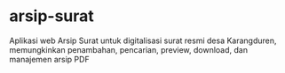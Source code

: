 # arsip-surat
Aplikasi web Arsip Surat untuk digitalisasi surat resmi desa Karangduren, memungkinkan penambahan, pencarian, preview, download, dan manajemen arsip PDF
